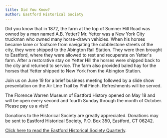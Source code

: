 ```yaml
---
title: Did You Know?
author: Eastford Historical Society
---
```


Did you know that in 1872, the farm at the top of Sumner Hill Road was
owned by a man named A.B. Yetter? Mr. Yetter was a New York City
truckman who owned many horse-drawn vehicles. When his horses became
lame or footsore from navigating the cobblestone streets of the city,
they were shipped to the Abington Rail Station. They were then brought
to Eastford, where they were allowed to rest and recuperate on Yetter's
farm. After a restorative stay on Yetter Hill the horses were shipped
back to the city and returned to service. The farm also provided baled
hay for the horses that Yetter shipped to New York from the Abington
Station.

Join us on June 19 for a brief business meeting followed by a slide show
presentation on the Air Line Trail by Phil Finch. Refreshments will be
served.

The Florence Warren Museum of Eastford History opened on May 18 and will
be open every second and fourth Sunday through the month of October.
Please pay us a visit!

Donations to the Historical Society are greatly appreciated. Donations
may be sent to Eastford Historical Society, P.O. Box 350, Eastford, CT
06242.

[Click here to read the Eastford Historical Society Quarterly](https://files.eastford.news/33-6-ehs-quarterly.pdf).
